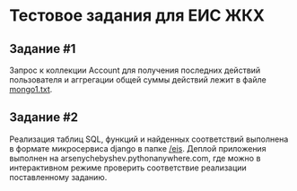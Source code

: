# Тестовое задания для ЕИС ЖКХ

## Задание \#1
Запрос к коллекции Account для получения последних действий пользователя и аггрегации общей суммы действий лежит в файле [mongo1.txt](https://github.com/arseny-chebyshev/eis-zh-k-kh-test/blob/master/mongo1.txt).

## Задание \#2
Реализация таблиц SQL, функций и найденных соответствий выполнена в формате микросервиса django в папке [/eis](https://github.com/arseny-chebyshev/eis-zh-k-kh-test/tree/master/eis). Деплой приложения выполнен на arsenychebyshev.pythonanywhere.com, где можно в интерактивном режиме проверить соответствие реализации поставленному заданию.